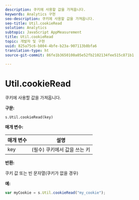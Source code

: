 ```yaml
---
description: 쿠키에 사용할 값을 가져옵니다.
keywords: Analytics 구현
seo-description: 쿠키에 사용할 값을 가져옵니다.
seo-title: Util.cookieRead
solution: Analytics
subtopic: JavaScript AppMeasurement
title: Util.cookieRead
topic: 개발자 및 구현
uuid: 825a75c6-b804-4bfe-b23a-907113b8bfa6
translation-type: ht
source-git-commit: 86fe1b3650100a05e52fb2102134fee515c871b1

---
```



# Util.cookieRead

쿠키에 사용할 값을 가져옵니다.

**구문:**

```
s.Util.cookieRead(key)
```

**매개 변수:**

| 매개 변수 | 설명 |
|---|---|
| key | (필수) 쿠키에서 값을 쓰는 키 |

**반환:**

쿠키 값 또는 빈 문자열(쿠키가 없을 경우)

**예:**

```js
var myCookie = s.Util.cookieRead("my_cookie");
```

